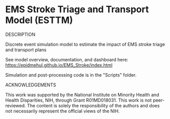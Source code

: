 # EMS Stroke Triage and Transport Model (ESTTM)
DESCRIPTION

Discrete event simulation model to estimate the impact of EMS stroke triage and transport plans

See model overview, documentation, and dashboard here: https://epidmehul.github.io/EMS_Stroke/index.html

Simulation and post-processing code is in the "Scripts" folder. 

ACKNOWLEDGEMENTS

This work was supported by the National Institute on Minority Health and Health Disparities, NIH, through Grant R01MD018031. This work is not peer-reviewed. The content is solely the responsibility of the authors and does not necessarily represent the official views of the NIH. 
